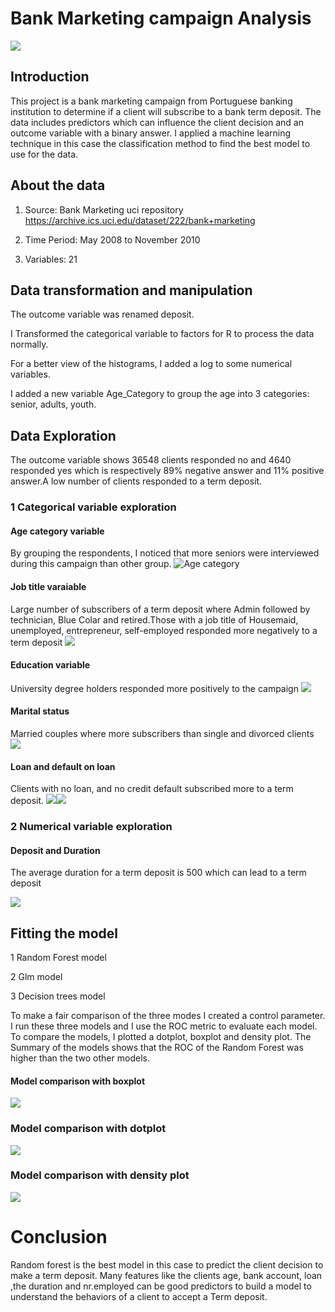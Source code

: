 # Bank Marketing campaign Analysis
![](https://github.com/dansakoc/Image/blob/master/Bank%20image.jpg?raw=true)



## Introduction
This project is a bank marketing campaign from Portuguese banking institution to determine if a client will subscribe to a bank term deposit. The data includes predictors which can influence the client decision and an outcome variable with a binary answer. I applied a machine learning technique in this case the classification method to find the best model to use for the data. 

## About the data

 1. Source: Bank Marketing uci repository
        https://archive.ics.uci.edu/dataset/222/bank+marketing
        
 2. Time Period: May 2008 to November 2010
   
 3. Variables: 21

## Data transformation and manipulation

The outcome variable was renamed deposit.

I Transformed the categorical variable to factors for R to process the data normally.

For a better view of the histograms, I added a log to some numerical variables.

I added a new variable Age_Category to group the age into 3 categories: senior, adults, youth.


## Data Exploration
The outcome variable shows 36548 clients responded no and 4640 responded yes which is respectively 89% negative answer and 11% positive answer.A low number of clients responded to a term deposit.

### 1 Categorical variable exploration

#### Age category variable
By grouping the respondents, I noticed that more seniors were interviewed during this campaign than other group.
![Age category](https://github.com/dansakoc/Image/blob/master/Deposit%20vs%20Age_cateogry.png?raw=true)


#### Job title varaiable
Large number of subscribers of a term deposit where Admin followed by technician, Blue Colar and retired.Those with a job title of  Housemaid, unemployed, entrepreneur, self-employed responded more negatively to a term deposit
![](https://github.com/dansakoc/Image/blob/master/Deposit%20vs%20Job.png?raw=true)


#### Education variable
University degree holders responded more positively to the campaign
![](https://github.com/dansakoc/Image/blob/master/Deposit%20vs%20Education.png?raw=true)



#### Marital status
Married couples where more subscribers than single and divorced clients
![](https://github.com/dansakoc/Image/blob/master/Deposit%20vs%20Marital.png?raw=true)



#### Loan and default on loan
Clients with no loan, and no credit default subscribed more to a term deposit.
![](https://github.com/dansakoc/Image/blob/master/Deposit%20vs%20default.png?raw=true)![](https://github.com/dansakoc/Image/blob/master/Deposit%20vs%20Loan.png?raw=true)




### 2 Numerical variable exploration


#### Deposit and Duration
 The average duration for a term deposit is 500 which can lead to a term deposit

![](https://github.com/dansakoc/Image/blob/master/Deposit%20vs%20Duration.png?raw=true)





## Fitting the model

1 Random Forest model

2 Glm model

3 Decision trees model 

To make a fair comparison of the three modes I created a control parameter.
I run these three models and I use the ROC metric to evaluate each model. To compare the models, I plotted a dotplot, boxplot and density plot. The Summary of the models shows that the ROC of the Random Forest was higher than the two other models.


#### Model comparison with boxplot 
![](https://github.com/dansakoc/Image/blob/master/Boxplot%20picture.png?raw=true)

### Model comparison with dotplot
![](https://github.com/dansakoc/Image/blob/master/Dotplot%20picture.png?raw=true)

### Model comparison with density plot
![](https://github.com/dansakoc/Image/blob/master/Density%20plot.png?raw=true)



# Conclusion
Random forest is the best model in this case to predict the client decision to make a term deposit. Many features like the clients age, bank account, loan ,the duration and nr.employed can be good predictors to build a model to understand the behaviors of a client to accept a Term deposit. 











